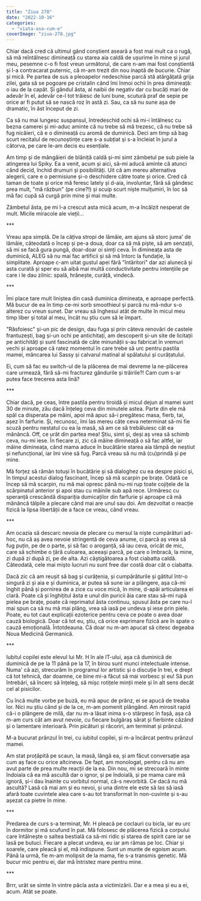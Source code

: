 ```yaml
---
title: "Ziua 278"
date: "2022-10-16"
categories: 
  - "viata-asa-cum-e"
coverImage: "ziua-278.jpg"
---
```


Chiar dacă cred că ultimul gând conștient aseară a fost mai mult ca o rugă, să mă reîntâlnesc dimineață cu starea aia caldă de ușurime în mine și jurul meu, pesemne c-o fi fost vreun următorul, de care n-am mai fost conștientă și l-a contracarat puternic, că m-am trezit din nou inaptă de bucurie. Chiar și mică. Pe partea de sus a pleoapelor nedeschise parcă stă atârgățată grija zilei, gata să se pogoare pe cristalin când îmi înmoi ochii în prea dimineață: o iau de la capăt. Și gândul ăsta, al naibii de negativ dar cu bucăți mari de adevăr în el, adevăr ce-l tot trăiesc de luni bune, scutură praf de sepie pe orice ar fi putut să se nască roz în astă zi. Sau, ca să nu sune așa de dramatic, în ăst început de zi.

Ca să nu mai lungesc suspansul, întredeschid ochi să mi-i întâlnesc cu bezna camerei și mi-aduc aminte că nu trebe să mă trezesc, că nu trebe să fug nicăieri, că e o dimineață cu aromă de duminică. Deci am timp să bag scurt recitalul de recunoștințe care s-a subțiat și s-a încleiat în jurul a câtorva, pe care le-am decis eu esențiale. 

Am timp și de mângâieri de blăniță caldă și-mi simt zâmbetul pe sub piele la atingerea lui Spiky. Ea a venit, acum și aici, să-mi aducă aminte că atunci când decid, închid drumuri și posibilități. Uit că am mereu alternativa alegerii, care e o permisiune și-o deschidere către toate și orice. Cred că taman de toate și orice mă feresc lately și d-aia, involuntar, fără să gândesc prea mult, "mă răzbun" (pe cine?!) și scuip scurt niște mulțumiri, în loc să mă fac cupă să curgă prin mine și mai multe. 

Zâmbetul ăsta, pe mi l-a crescut asta mică acum, m-a încălzit nesperat de mult. Micile miracole ale vieții…

\*\*\*

Vreau apa simplă. De la câțiva stropi de lămâie, am ajuns să storc juma' de lămâie, câteodată o încep și pe-a doua, doar ca să mă piște, să am senzații, să mi se facă gura pungă, doar-doar oi simți ceva. În dimineața asta de duminică, ALEG să nu mai fac artificii și să mă întorc la fundație, la simplitate. Aproape c-am uitat gustul apei fără "întăritori" dar azi alunecă și asta curată și sper eu să aibă mai multă conductivitate pentru intențiile pe care i le dau zilnic: spală, hrănește, curăță, vindecă.

\*\*\*

Îmi place tare mult liniștea din casă duminica dimineața, e aproape perfectă. Mă bucur de ea în timp ce-mi sorb smoothieul și parcă nu mă-ndur s-o alterez cu vreun sunet. Dar vreau să înghesui atât de multe în micul meu timp liber și total al meu, încât nu știu cum să le împart. 

"Răsfoiesc" și-un pic de design, dau fuga și prin câteva renovări de castele frantuzești, bag și-un ochi pe antichitați, am descoperit și-un site de licitații pe antichități și sunt fascinată de câte minunății s-au fabricat în vremuri vechi și aproape că ratez momentul în care trebe să urc pentru pastila mamei, mâncarea lui Sassy și calvarul matinal al spălatului și curățatului.

Ei, cum să fac eu switch-ul de la plăcerea de mai devreme la ne-plăcerea care urmează, fără să-mi fracturez gândurile și trăirile?! Cam cum s-ar putea face trecerea asta lină?

\*\*\*

Chiar dacă, pe ceas, între pastila pentru tiroidă și micul dejun al mamei sunt 30 de minute, zău dacă înțeleg ceva din minutele astea. Parte din ele mă spăl ca disperata pe mâini, apoi mă apuc să-i pregătesc masa, fierb, tai, așez în farfurie. Și, recunosc, îmi las mereu câte ceva neterminat să-mi fie scuză pentru nestatul cu ea la masă, să am ce să trebăluiesc cât ea mănâncă. Off, ce urât din partea mea! Știu, simt și, deși aș vrea să schimb ceva, nu-mi iese. În fiecare zi, zic că mâine dimineață o să fac altfel, iar mâine dimineața, când mama aduce în bucătărie starea aia tâmpă de neștiut și nefuncțional, iar îmi vine să fug. Parcă vreau să nu mă (cu)prindă și pe mine.

Mă forțez să rămân totuși în bucătărie și să dialoghez cu ea despre pisici și, în timpul acestui dialog fascinant, încep să mă scarpin pe brațe. Odată ce încep să mă scarpin, nu mă mai opresc până nu-mi rup toate cojițele de la scărpinatul anterior și apoi stau cu mâinile sub apă rece. Urmăresc cu speranță crescândă dispariția dumicaților din farfurie și aproape că mă mănâncă tălpile a plecare când mai are unul sau doi. Am dezvoltat o reacție fizică la lipsa libertății de a face ce vreau, când vreau.

\*\*\*

Am ocazia să descarc nevoia de plecare cu mersul la niște cumpărături ad-hoc, nu că aș avea nevoie stringentă de ceva anume, ci parcă aș vrea să fug puțin, pe de o parte, și să fac o aroganță, să iau ceva, oricât de mic, care să schimbe o țâră culoarea, aceeași parcă, pe care o îmbracă, la mine, zi după zi după zi, pe de alta. Azi câștigătoarea a fost ciabatta caldă. Câteodată, cele mai mișto lucruri nu sunt free dar costă doar cât o ciabatta. 

Dacă zic că am reușit să bag și curățenia, și cumpărăturile și gătitul într-o singură zi și aia e și duminica, ar putea să sune iar a plângere, așa că-mi înghit până și pornirea de a zice cu voce mică, în mine, d-apăi articularea ei clară. Poate că și înghițitul ăsta e unul din puricii ăia care stau să-mi rupă pielea pe brațe, poate că reprimatul ăsta continuu, spusul ăsta pe care nu-l mai spun ca să nu mă mai plâng, vrea să iasă pe undeva și iese prin piele. Poate, eu tot caut explicații ezoterice pentru ceva ce poate o avea doar cauză biologică. Doar că tot eu, știu, că orice exprimare fizică are în spate o cauză emoțională. Întotdeauna. Că doar nu m-am apucat să citesc degeaba Noua Medicină Germanică.

\*\*\*

Iubitul copilei este elevul lui Mr. H în ale IT-ului, așa că duminică de duminică de pe la 11 până pe la 17, în birou sunt munci intelectuale intense. Numa' că azi, strecurăm în programul lor artistic și o discuție în trei, e drept că tot tehnică, dar doamne, ce bine mi-a făcut să mai vorbesc și eu! Să pun întrebări, să încerc să înțeleg, să mișc rotițele minții mele și în alt sens decât cel al pisicilor. 

Cu încă multe vorbe pe buză, eu mă apuc de prânz, ei se apucă de treaba lor. Nici nu știu când și de la ce, m-am pomenit plângând. Am mirosit rapid că-i o plângere de milă, dar nu m-a lăsat inima s-o stârpesc în fașă, așa că m-am curs cât am avut nevoie, cu fiecare bulgăraș sărat și fierbinte căzând și o lamentare interioară. Prin picături și răcoriri, am terminat și prânzul.

M-a bucurat prânzul în trei, cu iubitul copilei, și m-a încărcat pentru prânzul mamei.

Am stat proțăpită pe scaun, la masă, lângă ea, și am făcut conversație așa cum aș face cu orice altcineva. De fapt, am monologat, pentru că nu am avut parte de prea multe reacții de la ea. Din nou, mi se strecoară în minte îndoiala că ea mă ascultă dar o ignor, și pe îndoială, și pe mama care mă ignoră, și-i dau înainte cu vorbitul normal, că-s nevorbită. Ce dacă nu mă ascultă? Lasă că mai am și eu nevoi, și una dintre ele este să las să iasă afară toate cuvintele alea care s-au tot transformat în non-cuvinte și s-au așezat ca pietre în mine. 

\*\*\*

Predarea de curs s-a terminat, Mr. H pleacă pe coclauri cu bicla, iar eu urc în dormitor și mă scufund în pat. Mă folosesc de plăcerea fizică a corpului care întâlnește o saltea bestială ca să-mi ridic și starea de spirit care iar se lasă pe butuci. Fiecare a plecat undeva, eu iar am rămas pe loc. Chiar și soarele, care pleacă și el, mă indispune. Sunt un munte de egoism acum. Până la urmă, fie m-am molipsit de la mama, fie s-a transmis genetic. Mă bucur mic pentru ei, dar mă întristez mare pentru mine. 

\*\*\*

Brrr, urât se simte în vintre pâcla asta a victimizării. Dar e a mea și eu a ei, acum. Atât se poate.
